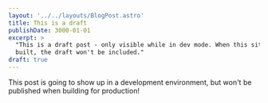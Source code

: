 ```yaml
---
layout: '../../layouts/BlogPost.astro'
title: This is a draft
publishDate: 3000-01-01
excerpt: >
  "This is a draft post - only visible while in dev mode. When this site is
  built, the draft won't be included."
draft: true
---
```


This post is going to show up in a development environment, but won't be
published when building for production!
